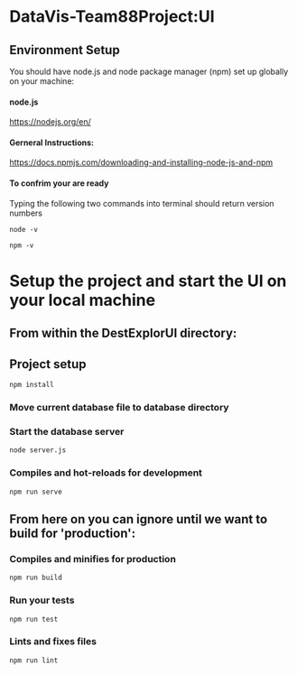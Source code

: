 # DataVis-Team88Project:UI

## Environment Setup
You should have node.js and node package manager (npm) set up globally on your machine:

#### node.js
https://nodejs.org/en/

#### Gerneral Instructions:
https://docs.npmjs.com/downloading-and-installing-node-js-and-npm

#### To confrim your are ready
Typing the following two commands into terminal should return version numbers
```
node -v
```
```
npm -v
```


# Setup the project and start the UI on your local machine

## From within the DestExplorUI directory:

## Project setup
```
npm install
```

### Move current database file to database directory

### Start the database server
```
node server.js
```

### Compiles and hot-reloads for development
```
npm run serve
```

## From here on you can ignore until we want to build for 'production':

### Compiles and minifies for production
```
npm run build
```

### Run your tests
```
npm run test
```

### Lints and fixes files
```
npm run lint
```

